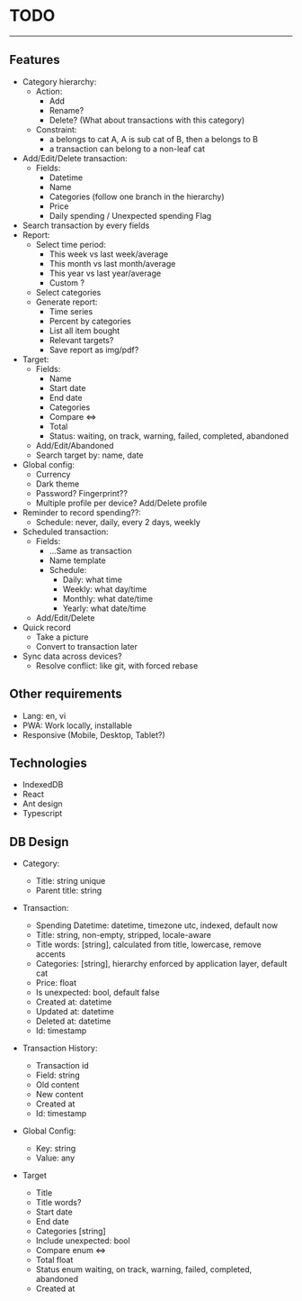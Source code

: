 # TODO

---

## Features

- Category hierarchy:
  - Action:
    - Add
    - Rename?
    - Delete? (What about transactions with this category)
  - Constraint:
    - a belongs to cat A, A is sub cat of B, then a belongs to B
    - a transaction can belong to a non-leaf cat
- Add/Edit/Delete transaction:
  - Fields:
    - Datetime
    - Name
    - Categories (follow one branch in the hierarchy)
    - Price
    - Daily spending / Unexpected spending Flag
- Search transaction by every fields
- Report:
  - Select time period:
    - This week vs last week/average
    - This month vs last month/average
    - This year vs last year/average
    - Custom ?
  - Select categories
  - Generate report:
    - Time series
    - Percent by categories
    - List all item bought
    - Relevant targets?
    - Save report as img/pdf?
- Target:
  - Fields:
    - Name
    - Start date
    - End date
    - Categories
    - Compare <=>
    - Total
    - Status: waiting, on track, warning, failed, completed, abandoned
  - Add/Edit/Abandoned
  - Search target by: name, date
- Global config:
  - Currency
  - Dark theme
  - Password? Fingerprint??
  - Multiple profile per device? Add/Delete profile
- Reminder to record spending??:
  - Schedule: never, daily, every 2 days, weekly
- Scheduled transaction:
  - Fields:
    - ...Same as transaction
    - Name template
    - Schedule:
      - Daily: what time
      - Weekly: what day/time
      - Monthly: what date/time
      - Yearly: what date/time
  - Add/Edit/Delete
- Quick record
  - Take a picture
  - Convert to transaction later
- Sync data across devices?
  - Resolve conflict: like git, with forced rebase

## Other requirements

- Lang: en, vi
- PWA: Work locally, installable
- Responsive (Mobile, Desktop, Tablet?)

## Technologies

- IndexedDB
- React
- Ant design
- Typescript

## DB Design

- Category:

  - Title: string unique
  - Parent title: string

- Transaction:
  - Spending Datetime: datetime, timezone utc, indexed, default now
  - Title: string, non-empty, stripped, locale-aware
  - Title words: [string], calculated from title, lowercase, remove accents
  - Categories: [string], hierarchy enforced by application layer, default cat
  - Price: float
  - Is unexpected: bool, default false
  - Created at: datetime
  - Updated at: datetime
  - Deleted at: datetime
  - Id: timestamp
- Transaction History:
  - Transaction id
  - Field: string
  - Old content
  - New content
  - Created at
  - Id: timestamp
- Global Config:
  - Key: string
  - Value: any
- Target
  - Title
  - Title words?
  - Start date
  - End date
  - Categories [string]
  - Include unexpected: bool
  - Compare enum <=>
  - Total float
  - Status enum waiting, on track, warning, failed, completed, abandoned
  - Created at
